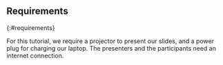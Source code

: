 ## Requirements
{:#requirements}

For this tutorial, we require a projector to present our slides,
and a power plug for charging our laptop.
The presenters and the participants need an internet connection.
